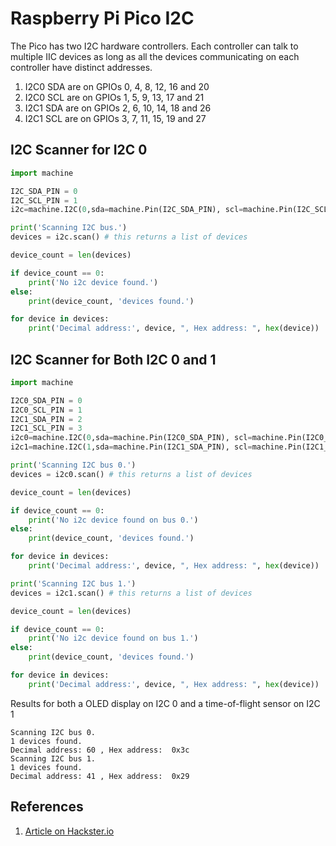 # Raspberry Pi Pico I2C

The Pico has two I2C hardware controllers.  Each controller can talk to multiple IIC devices as long as all the devices communicating on each controller have distinct addresses.

1. I2C0 SDA are on GPIOs 0, 4, 8, 12, 16 and 20
2. I2C0 SCL are on GPIOs 1, 5, 9, 13, 17 and 21
3. I2C1 SDA are on GPIOs 2, 6, 10, 14, 18 and 26
3. I2C1 SCL are on GPIOs 3, 7, 11, 15, 19 and 27

## I2C Scanner for I2C 0

```py
import machine

I2C_SDA_PIN = 0
I2C_SCL_PIN = 1
i2c=machine.I2C(0,sda=machine.Pin(I2C_SDA_PIN), scl=machine.Pin(I2C_SCL_PIN), freq=400000)

print('Scanning I2C bus.')
devices = i2c.scan() # this returns a list of devices

device_count = len(devices)

if device_count == 0:
    print('No i2c device found.')
else:
    print(device_count, 'devices found.')

for device in devices:
    print('Decimal address:', device, ", Hex address: ", hex(device))
```

## I2C Scanner for Both I2C 0 and 1

```py
import machine

I2C0_SDA_PIN = 0
I2C0_SCL_PIN = 1
I2C1_SDA_PIN = 2
I2C1_SCL_PIN = 3
i2c0=machine.I2C(0,sda=machine.Pin(I2C0_SDA_PIN), scl=machine.Pin(I2C0_SCL_PIN), freq=400000)
i2c1=machine.I2C(1,sda=machine.Pin(I2C1_SDA_PIN), scl=machine.Pin(I2C1_SCL_PIN), freq=400000)

print('Scanning I2C bus 0.')
devices = i2c0.scan() # this returns a list of devices

device_count = len(devices)

if device_count == 0:
    print('No i2c device found on bus 0.')
else:
    print(device_count, 'devices found.')

for device in devices:
    print('Decimal address:', device, ", Hex address: ", hex(device))

print('Scanning I2C bus 1.')
devices = i2c1.scan() # this returns a list of devices

device_count = len(devices)

if device_count == 0:
    print('No i2c device found on bus 1.')
else:
    print(device_count, 'devices found.')

for device in devices:
    print('Decimal address:', device, ", Hex address: ", hex(device))
```

Results for both a OLED display on I2C 0 and a time-of-flight sensor on I2C 1

```
Scanning I2C bus 0.
1 devices found.
Decimal address: 60 , Hex address:  0x3c
Scanning I2C bus 1.
1 devices found.
Decimal address: 41 , Hex address:  0x29
```

## References

1. [Article on Hackster.io](https://www.hackster.io/mr-alam/how-to-use-i2c-pins-in-raspberry-pi-pico-i2c-scanner-code-8f489f)

